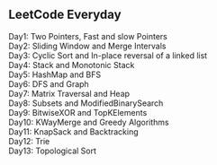 ## LeetCode Everyday

Day1: Two Pointers, Fast and slow Pointers<br/>
Day2: Sliding Window and Merge Intervals<br/>
Day3: Cyclic Sort and In-place reversal of a linked list<br/>
Day4: Stack and Monotonic Stack<br/>
Day5: HashMap and BFS<br/>
Day6: DFS and Graph<br/>
Day7: Matrix Traversal and Heap <br/>
Day8: Subsets and ModifiedBinarySearch<br/>
Day9: BitwiseXOR and TopKElements <br/>
Day10: KWayMerge and Greedy Algorithms <br/>
Day11: KnapSack and Backtracking <br/>
Day12: Trie<br/>
Day13: Topological Sort <br/>